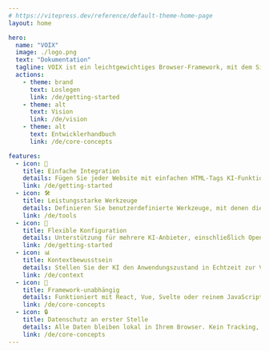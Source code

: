 ```yaml
---
# https://vitepress.dev/reference/default-theme-home-page
layout: home

hero:
  name: "VOIX"
  image: ./logo.png
  text: "Dokumentation"
  tagline: VOIX ist ein leichtgewichtiges Browser-Framework, mit dem Sie KI-Assistenten zu jeder Website hinzufügen können, nur mit HTML. Sie definieren Werkzeuge mit <code>&lt;tool&gt;</code>-Tags und stellen den Zustand mit <code>&lt;context&gt;</code> bereit, und die VOIX Chrome-Erweiterung wandelt diese in strukturierte API-Aufrufe um, die der Assistent verwenden kann – ohne Ihr Layout, Ihre Stile oder Ihren Datenschutz zu beeinträchtigen.
  actions:
    - theme: brand
      text: Loslegen
      link: /de/getting-started
    - theme: alt
      text: Vision
      link: /de/vision
    - theme: alt
      text: Entwicklerhandbuch
      link: /de/core-concepts

features:
  - icon: 🚀
    title: Einfache Integration
    details: Fügen Sie jeder Website mit einfachen HTML-Tags KI-Funktionen hinzu. Keine komplexe Einrichtung oder API-Integration erforderlich.
    link: /de/getting-started
  - icon: 🛠️
    title: Leistungsstarke Werkzeuge
    details: Definieren Sie benutzerdefinierte Werkzeuge, mit denen die KI über eine deklarative, HTML-basierte API mit Ihrer Anwendung interagieren kann.
    link: /de/tools
  - icon: 🔧
    title: Flexible Konfiguration
    details: Unterstützung für mehrere KI-Anbieter, einschließlich OpenAI, Anthropic, Azure und lokale Modelle mit Ollama.
    link: /de/getting-started
  - icon: 📊
    title: Kontextbewusstsein
    details: Stellen Sie der KI den Anwendungszustand in Echtzeit zur Verfügung, um intelligente, kontextbezogene Antworten zu erhalten.
    link: /de/context
  - icon: 🎯
    title: Framework-unabhängig
    details: Funktioniert mit React, Vue, Svelte oder reinem JavaScript. Vollständige Beispiele für alle wichtigen Frameworks.
    link: /de/core-concepts
  - icon: 🔒
    title: Datenschutz an erster Stelle
    details: Alle Daten bleiben lokal in Ihrem Browser. Kein Tracking, keine Datenerfassung, vollständige Benutzerkontrolle.
    link: /de/core-concepts
---
```


